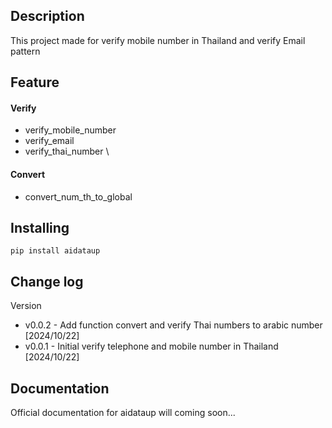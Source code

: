 Description 
-------------
 This project made for verify mobile number in Thailand and verify Email pattern

Feature 
-------------
#### Verify
- verify_mobile_number
- verify_email
- verify_thai_number \
#### Convert
- convert_num_th_to_global

Installing
----------
    pip install aidataup

Change log 
-------------
Version
- v0.0.2 - Add function convert and verify Thai numbers to arabic number [2024/10/22]
- v0.0.1 - Initial verify telephone and mobile number in Thailand [2024/10/22]

Documentation
-------------
Official documentation for aidataup will coming soon...


